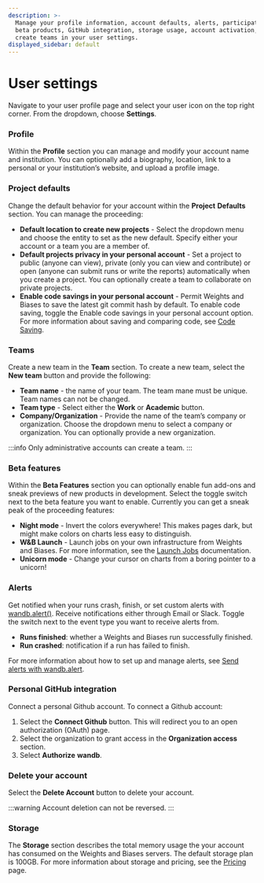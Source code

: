 ```yaml
---
description: >-
  Manage your profile information, account defaults, alerts, participation in
  beta products, GitHub integration, storage usage, account activation, and
  create teams in your user settings.
displayed_sidebar: default
---
```


# User settings

Navigate to your user profile page and select your user icon on the top right corner. From the dropdown, choose **Settings**.

### Profile

Within the **Profile** section you can manage and modify your account name and institution. You can optionally add a biography, location, link to a personal or your institution’s website, and upload a profile image.

### Project defaults

Change the default behavior for your account within the **Project** **Defaults** section. You can manage the proceeding:

* **Default location to create new projects** - Select the dropdown menu and choose the entity to set as the new default. Specify either your account or a team you are a member of.
* **Default projects privacy in your personal account** - Set a project to public (anyone can view), private (only you can view and contribute) or open (anyone can submit runs or write the reports) automatically when you create a project. You can optionally create a team to collaborate on private projects.
* **Enable code savings in your personal account** - Permit Weights and Biases to save the latest git commit hash by default. To enable code saving, toggle the Enable code savings in your personal account option. For more information about saving and comparing code, see [Code Saving](../features/panels/code.md).

### Teams

Create a new team in the **Team** section. To create a new team, select the **New team** button and provide the following:

* **Team name** - the name of your team. The team mane must be unique. Team names can not be changed.
* **Team type** - Select either the **Work** or **Academic** button.
* **Company/Organization** - Provide the name of the team’s company or organization. Choose the dropdown menu to select a company or organization. You can optionally provide a new organization.

:::info
Only administrative accounts can create a team.
:::

### Beta features

Within the **Beta Features** section you can optionally enable fun add-ons and sneak previews of new products in development. Select the toggle switch next to the beta feature you want to enable. Currently you can get a sneak peak of the proceeding features:

* **Night mode** - Invert the colors everywhere! This makes pages dark, but might make colors on charts less easy to distinguish.
* **W&B Launch** - Launch jobs on your own infrastructure from Weights and Biases. For more information, see the [Launch Jobs](../../launch/intro.md) documentation.
* **Unicorn mode** - Change your cursor on charts from a boring pointer to a unicorn!

### Alerts

Get notified when your runs crash, finish, or set custom alerts with [wandb.alert()](../../runs/alert.md). Receive notifications either through Email or Slack. Toggle the switch next to the event type you want to receive alerts from.

* **Runs finished**: whether a Weights and Biases run successfully finished.
* **Run crashed**: notification if a run has failed to finish.

For more information about how to set up and manage alerts, see [Send alerts with wandb.alert](../../runs/alert.md).

### Personal GitHub integration

Connect a personal Github account. To connect a Github account:

1. Select the **Connect Github** button. This will redirect you to an open authorization (OAuth) page.
2. Select the organization to grant access in the **Organization access** section.
3. Select **Authorize** **wandb**.

### Delete your account

Select the **Delete Account** button to delete your account.

:::warning
Account deletion can not be reversed.
:::

### Storage

The **Storage** section describes the total memory usage the your account has consumed on the Weights and Biases servers. The default storage plan is 100GB. For more information about storage and pricing, see the [Pricing](https://wandb.ai/site/pricing) page.
